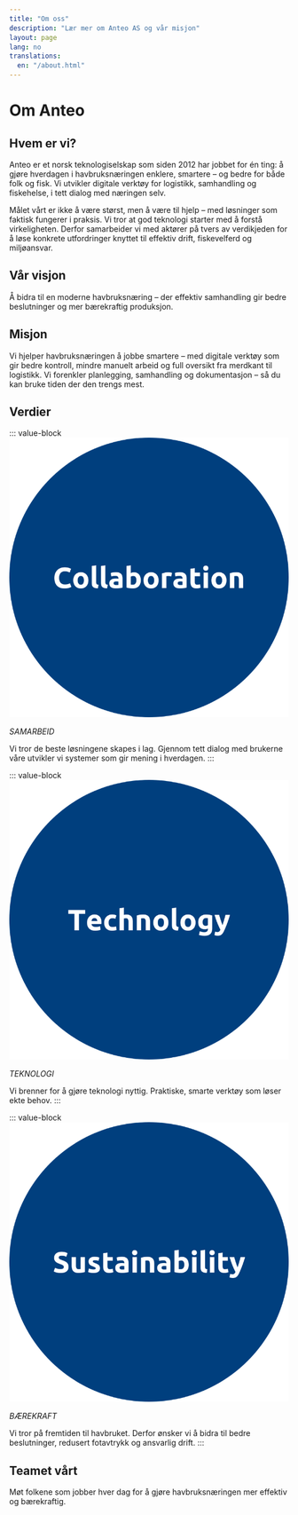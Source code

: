 ```yaml
---
title: "Om oss"
description: "Lær mer om Anteo AS og vår misjon"
layout: page
lang: no
translations:
  en: "/about.html"
---
```


# Om Anteo

## Hvem er vi?

Anteo er et norsk teknologiselskap som siden 2012 har jobbet for én ting: å gjøre hverdagen i havbruksnæringen enklere, smartere – og bedre for både folk og fisk. Vi utvikler digitale verktøy for logistikk, samhandling og fiskehelse, i tett dialog med næringen selv.

Målet vårt er ikke å være størst, men å være til hjelp – med løsninger som faktisk fungerer i praksis. Vi tror at god teknologi starter med å forstå virkeligheten. Derfor samarbeider vi med aktører på tvers av verdikjeden for å løse konkrete utfordringer knyttet til effektiv drift, fiskevelferd og miljøansvar.

## Vår visjon

Å bidra til en moderne havbruksnæring – der effektiv samhandling gir bedre beslutninger og mer bærekraftig produksjon.

## Misjon

Vi hjelper havbruksnæringen å jobbe smartere – med digitale verktøy som gir bedre kontroll, mindre manuelt arbeid og full oversikt fra merdkant til logistikk. Vi forenkler planlegging, samhandling og dokumentasjon – så du kan bruke tiden der den trengs mest.

## Verdier

::: value-block
![Samarbeids sirkel](/assets/images/values-collaboration.png?size=295x295)

*SAMARBEID*

Vi tror de beste løsningene skapes i lag. Gjennom tett dialog med brukerne våre utvikler vi systemer som gir mening i hverdagen.
:::

::: value-block
![Teknologi sirkel](/assets/images/values-technology.png?size=295x295)

*TEKNOLOGI*

Vi brenner for å gjøre teknologi nyttig. Praktiske, smarte verktøy som løser ekte behov.
:::

::: value-block
![Bærekfraft sirkel](/assets/images/values-sustainability.png?size=295x295)

*BÆREKRAFT*

Vi tror på fremtiden til havbruket. Derfor ønsker vi å bidra til bedre beslutninger, redusert fotavtrykk og ansvarlig drift.
:::


## Teamet vårt

Møt folkene som jobber hver dag for å gjøre havbruksnæringen mer effektiv og bærekraftig.

<!-- Team members will be automatically inserted here by the build script -->
